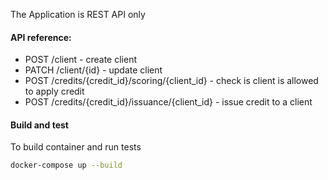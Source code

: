 The Application is REST API only

#### API reference:

- POST /client - create client
- PATCH /client/{id} - update client
- POST /credits/{credit_id}/scoring/{client_id} - check is client is allowed to apply credit
- POST /credits/{credit_id}/issuance/{client_id} - issue credit to a client

#### Build and test

To build container and run tests

```bash
docker-compose up --build
```
